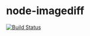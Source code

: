 node-imagediff
==============
[![Build Status](https://secure.travis-ci.org/Woellchen/node-imagediff.png?branch=master)](http://travis-ci.org/Woellchen/node-imagediff)
